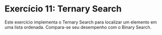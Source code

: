 # Exercício 11: Ternary Search

Este exercício implementa o Ternary Search para localizar um elemento em uma lista ordenada. Compara-se seu desempenho com o Binary Search.

